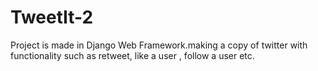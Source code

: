 # TweetIt-2
Project is made in Django Web Framework.making a copy of twitter with functionality such as retweet, like a user , follow a user etc.
